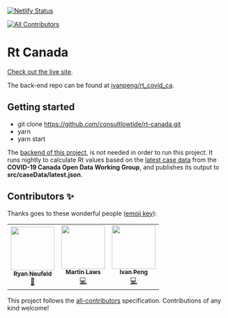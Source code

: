 [![Netlify Status](https://api.netlify.com/api/v1/badges/9a453cd6-8c14-4ddf-8481-98f002ab8932/deploy-status)](https://app.netlify.com/sites/rt-canada/deploys)
<!-- ALL-CONTRIBUTORS-BADGE:START - Do not remove or modify this section -->
[![All Contributors](https://img.shields.io/badge/all_contributors-3-orange.svg?style=flat-square)](#contributors-)
<!-- ALL-CONTRIBUTORS-BADGE:END -->

# Rt Canada

[Check out the live site](https://rt-canada.ca).

The back-end repo can be found at [ivanpeng/rt_covid_ca](https://github.com/ivanpeng/rt_covid_ca).

## Getting started
- git clone https://github.com/consultlowtide/rt-canada.git
- yarn
- yarn start

The [backend of this project](https://github.com/ivanpeng/rt_covid_ca), is not needed in order to run this project. It runs nightly to calculate Rt values based on the [latest case data](https://github.com/ishaberry/Covid19Canada) from the **COVID-19 Canada Open Data Working Group**, and publishes its output to **src/caseData/latest.json**.

## Contributors ✨

Thanks goes to these wonderful people ([emoji key](https://allcontributors.org/docs/en/emoji-key)):

<!-- ALL-CONTRIBUTORS-LIST:START - Do not remove or modify this section -->
<!-- prettier-ignore-start -->
<!-- markdownlint-disable -->
<table>
  <tr>
    <td align="center"><a href="http://www.iamryanneufeld.com"><img src="https://avatars1.githubusercontent.com/u/49967887?v=4" width="100px;" alt=""/><br /><sub><b>Ryan Neufeld</b></sub></a><br /><a href="#design-ryan-neufeld" title="Design">🎨</a></td>
    <td align="center"><a href="http://consultlowtide.ca"><img src="https://avatars1.githubusercontent.com/u/13721239?v=4" width="100px;" alt=""/><br /><sub><b>Martin Laws</b></sub></a><br /><a href="https://github.com/consultlowtide/rt-canada/commits?author=martinlaws" title="Code">💻</a></td>
    <td align="center"><a href="https://github.com/ivanpeng"><img src="https://avatars3.githubusercontent.com/u/4485212?v=4" width="100px;" alt=""/><br /><sub><b>Ivan Peng</b></sub></a><br /><a href="https://github.com/consultlowtide/rt-canada/commits?author=ivanpeng" title="Code">💻</a></td>
  </tr>
</table>

<!-- markdownlint-enable -->
<!-- prettier-ignore-end -->
<!-- ALL-CONTRIBUTORS-LIST:END -->

This project follows the [all-contributors](https://github.com/all-contributors/all-contributors) specification. Contributions of any kind welcome!
